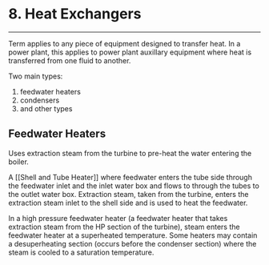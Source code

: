 # 8. Heat Exchangers
---

Term applies to any piece of equipment designed to transfer heat. In a power plant, this applies to power plant auxillary equipment where heat is transferred from one fluid to another.

Two main types:
1. feedwater heaters
2. condensers
3. and other types

## Feedwater Heaters
Uses extraction steam from the turbine to pre-heat the water entering the boiler.

A [[Shell and Tube Heater]] where feedwater enters the tube side through the feedwater inlet and the inlet water box and flows to through the tubes to the outlet water box. Extraction steam, taken from the turbine, enters the extraction steam inlet to the shell side and is used to heat the feedwater.

In a high pressure feedwater heater (a feedwater heater that takes extraction steam from the HP section of the turbine), steam enters the feedwater heater at a superheated temperature. Some heaters may contain a desuperheating section (occurs before the condenser section) where the steam is cooled to a saturation temperature.
